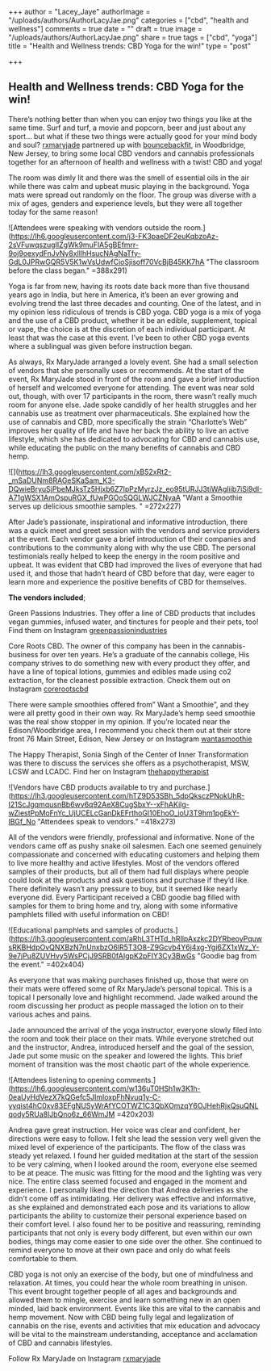 +++
author = "Lacey_Jaye"
authorImage = "/uploads/authors/AuthorLacyJae.png"
categories = ["cbd", "health and wellness"]
comments = true
date = ""
draft = true
image = "/uploads/authors/AuthorLacyJae.png"
share = true
tags = ["cbd", "yoga"]
title = "Health and Wellness trends: CBD Yoga for the win!"
type = "post"

+++
## **Health and Wellness trends: CBD Yoga for the win!**

There’s nothing better than when you can enjoy two things you like at the same time. Surf and turf, a movie and popcorn, beer and just about any sport… but what if these two things were actually good for your mind body and soul? [rxmaryjade](https://www.rxmaryjade.com/ "https://www.Rxmaryjade.com/") partnered up with [bouncebackfit](https://www.bouncebackfit.com/ "https://www.bouncebackfit.com/"), in Woodbridge, New Jersey, to bring some local CBD vendors and cannabis professionals together for an afternoon of health and wellness with a twist! CBD and yoga!

The room was dimly lit and there was the smell of essential oils in the air while there was calm and upbeat music playing in the background. Yoga mats were spread out randomly on the floor. The group was diverse with a mix of ages, genders and experience levels, but they were all together today for the same reason!

![Attendees were speaking with vendors outside the room.](https://lh6.googleusercontent.com/j3-FK3paeDF2euKqbzoAz-2sVFuwqszugIIZgWk9muFlA5gBEfmrr-9oj9oexydFnJvNy8xlllhHsucNAgNaTfy-GdL0JPRwGQR5V5K1wVsUdwfCioSjisoff70VcBjB45KK7hA "The classroom before the class began." =388x291)

Yoga is far from new, having its roots date back more than five thousand years ago in India, but here in America, it’s been an ever growing and evolving trend the last three decades and counting. One of the latest, and in my opinion less ridiculous of trends is CBD yoga. CBD yoga is a mix of yoga and the use of a CBD product, whether it be an edible, supplement, topical or vape, the choice is at the discretion of each individual participant. At least that was the case at this event. I’ve been to other CBD yoga events where a sublingual was given before instruction began.

As always, Rx MaryJade arranged a lovely event. She had a small selection of vendors that she personally uses or recommends. At the start of the event, Rx MaryJade stood in front of the room and gave a brief introduction of herself and welcomed everyone for attending. The event was near sold out, though, with over 17 participants in the room, there wasn’t really much room for anyone else. Jade spoke candidly of her health struggles and her cannabis use as treatment over pharmaceuticals. She explained how the use of cannabis and CBD, more specifically the strain “Charlotte’s Web” improves her quality of life and have her back the ability to live an active lifestyle, which she has dedicated to advocating for CBD and cannabis use, while educating the public on the many benefits of cannabis and CBD hemp.

![](https://lh3.googleusercontent.com/xB52xRt2-_mSaDUNm8RAGeSKaSam_K3-DQwieBryuSjPbeMJksTz5Hjxb6Z7IpPzMyrzJz_eo95tURJJ3tiWAgIiib7iSi9dI-A71gWSX1AmOspuRGX_fUwPGOoSQGLWJCZNyaA "Want a Smoothie serves up delicious smoothie samples. " =272x227)

After Jade’s passionate, inspirational and informative introduction, there was a quick meet and greet session with the vendors and service providers at the event. Each vendor gave a brief introduction of their companies and contributions to the community along with why the use CBD. The personal testimonials really helped to keep the energy in the room positive and upbeat. It was evident that CBD had improved the lives of everyone that had used it, and those that hadn’t heard of CBD before that day, were eager to learn more and experience the positive benefits of CBD for themselves.

**The vendors included**;

Green Passions Industries. They offer a line of CBD products that includes vegan gummies, infused water, and tinctures for people and their pets, too! Find them on Instagram [greenpassionindustries](https://instagram.com/greenpassionindustries?utm_source=ig_profile_share&igshid=9lczv0yrimeq "https://instagram.com/greenpassionindustries?utm_source=ig_profile_share&igshid=9lczv0yrimeq")

Core Roots CBD. The owner of this company has been in the cannabis- business for over ten years. He’s a graduate of the cannabis college, His company strives to do something new with every product they offer, and have a line of topical lotions, gummies and edibles made using co2 extraction, for the cleanest possible extraction. Check them out on Instagram [corerootscbd](https://instagram.com/corerootscbd?utm_source=ig_profile_share&igshid=176we1ws7a5e3 "https://instagram.com/corerootscbd?utm_source=ig_profile_share&igshid=176we1ws7a5e3")

There were sample smoothies offered from” Want a Smoothie”, and they were all pretty good in their own way. Rx MaryJade’s hemp seed smoothie was the real show stopper in my opinion. If you’re located near the Edison/Woodbridge area, I recommend you check them out at their store front 76 Main Street, Edison, New Jersey or on Instagram [wantasmoothie](https://instagram.com/wantasmoothie?utm_source=ig_profile_share&igshid=1vv7oni10uqtp "https://instagram.com/wantasmoothie?utm_source=ig_profile_share&igshid=1vv7oni10uqtp")

The Happy Therapist, Sonia Singh of the Center of Inner Transformation was there to discuss the services she offers as a psychotherapist, MSW, LCSW and LCADC. Find her on Instagram [thehappytherapist](https://instagram.com/thehappytherapist?utm_source=ig_profile_share&igshid=l0jbcafhhiwe "https://instagram.com/thehappytherapist?utm_source=ig_profile_share&igshid=l0jbcafhhiwe")

![Vendors have CBD products available to try and purchase.](https://lh3.googleusercontent.com/hTZ9D53SBh_5dpQksczPNokUhR-I21ScJgqmqusnBb6wv6q92AeX8CugSbxY--xFhAKilg-wZiestPpMoFnYc_UjUCELcGanDkEFrthoGl10EhoO_ioU3T9hm1pgEkY-lBGf_No "Attendees speak to vendors." =418x273)

All of the vendors were friendly, professional and informative. None of the vendors came off as pushy snake oil salesmen. Each one seemed genuinely compassionate and concerned with educating customers and helping them to live more healthy and active lifestyles. Most of the vendors offered samples of their products, but all of them had full displays where people could look at the products and ask questions and purchase if they’d like. There definitely wasn’t any pressure to buy, but it seemed like nearly everyone did. Every Participant received a CBD goodie bag filled with samples for them to bring home and try, along with some informative pamphlets filled with useful information on CBD!

![Educational pamphlets and samples of products.](https://lh3.googleusercontent.com/aRhL3THTd_hRIlpAxzkc2DYRbeoyPquwsRKBHdpOvQNXBzN7nUnxbzO6lR5T3O8-Z9Gcvb4Y6j4xg-Ygi6ZX1xWz_Y-9e7jPu8ZUVHvy5WsPCjJ9SRB0fAIgpK2pFIY3Cy3BwGs "Goodie bag from the event." =402x404)

As everyone that was making purchases finished up, those that were on their mats were offered some of Rx MaryJade’s personal topical. This is a topical I personally love and highlight recommend. Jade walked around the room discussing her product as people massaged the lotion on to their various aches and pains.

Jade announced the arrival of the yoga instructor, everyone slowly filed into the room and took their place on their mats. While everyone stretched out and the instructor, Andrea, introduced herself and the goal of the session, Jade put some music on the speaker and lowered the lights. This brief moment of transition was the most chaotic part of the whole experience.

![Attendees listening to opening comments.](https://lh6.googleusercontent.com/w136uT0HSh1w3K1h-0eaUyHdVezX7kQGefc5JImloxpFhNvuq1y-C-yyqist4hC0xv83EFgNUSyWrAfYCOTWZ1C3QbXOmzqY6OJHehRjxQsuQNLqody5RUa8lJbQno6z_66WmJM =420x203)

Andrea gave great instruction. Her voice was clear and confident, her directions were easy to follow. I felt she lead the session very well given the mixed level of experience of the participants. The flow of the class was steady yet relaxed. I found her guided meditation at the start of the session to be very calming, when I looked around the room, everyone else seemed to be at peace. The music was fitting for the mood and the lighting was very nice. The entire class seemed focused and engaged in the moment and experience. I personally liked the direction that Andrea deliveries as she didn’t come off as intimidating. Her delivery was effective and informative, as she explained and demonstrated each pose and its variations to allow participants the ability to customize their personal experience based on their comfort level. I also found her to be positive and reassuring, reminding participants that not only is every body different, but even within our own bodies, things may come easier to one side over the other. She continued to remind everyone to move at their own pace and only do what feels comfortable to them.

CBD yoga is not only an exercise of the body, but one of mindfulness and relaxation. At times, you could hear the whole room breathing in unison. This event brought together people of all ages and backgrounds and allowed them to mingle, exercise and learn something new in an open minded, laid back environment. Events like this are vital to the cannabis and hemp movement. Now with CBD being fully legal and legalization of cannabis on the rise, events and activities that mix education and advocacy will be vital to the mainstream understanding, acceptance and acclamation of CBD and cannabis lifestyles.

Follow Rx MaryJade on Instagram  [rxmaryjade](https://instagram.com/rxmaryjade?utm_source=ig_profile_share&igshid=q9wyhucrisi8 "https://instagram.com/rxmaryjade?utm_source=ig_profile_share&igshid=q9wyhucrisi8")